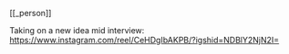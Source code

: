 [[_person]]

Taking on a new idea mid interview:
https://www.instagram.com/reel/CeHDgIbAKPB/?igshid=NDBlY2NjN2I= 
